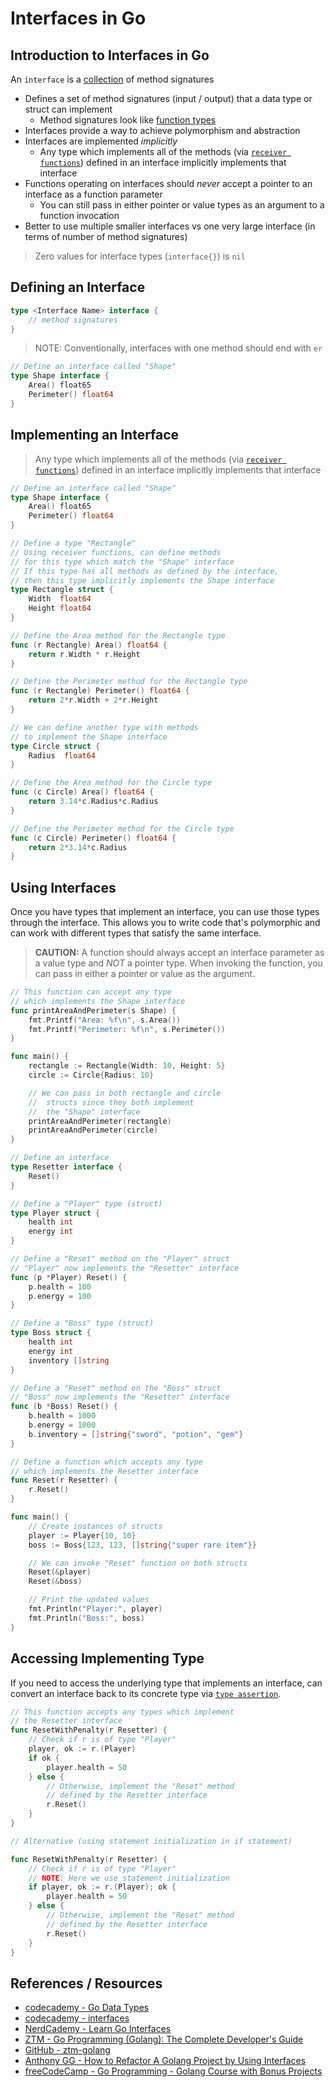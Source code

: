 # Interfaces in Go

## Introduction to Interfaces in Go

An `interface` is a [collection](go_data-types_collection.md) of method signatures

- Defines a set of method signatures (input / output) that a data type or struct can implement
  - Method signatures look like [function types](go_data-types_functions.md)
- Interfaces provide a way to achieve polymorphism and abstraction
- Interfaces are implemented _implicitly_
  - Any type which implements all of the methods (via [`receiver functions`](go_functions.md#receiver-functions-type-methods)) defined in an interface implicitly implements that interface
- Functions operating on interfaces should _never_ accept a pointer to an interface as a function parameter
  - You can still pass in either pointer or value types as an argument to a function invocation
- Better to use multiple smaller interfaces vs one very large interface (in terms of number of method signatures)

> Zero values for interface types (`interface{}`) is `nil`

## Defining an Interface

```go
type <Interface Name> interface {
	// method signatures
}
```

> NOTE: Conventionally, interfaces with one method should end with `er`

```go
// Define an interface called "Shape"
type Shape interface {
	Area() float65
	Perimeter() float64
}
```

## Implementing an Interface

> Any type which implements all of the methods (via [`receiver functions`](go_functions.md#receiver-functions-type-methods)) defined in an interface implicitly implements that interface

```go
// Define an interface called "Shape"
type Shape interface {
	Area() float65
	Perimeter() float64
}

// Define a type "Rectangle"
// Using receiver functions, can define methods
// for this type which match the "Shape" interface
// If this type has all methods as defined by the interface,
// then this type implicitly implements the Shape interface
type Rectangle struct {
	Width  float64
	Height float64
}

// Define the Area method for the Rectangle type
func (r Rectangle) Area() float64 {
	return r.Width * r.Height
}

// Define the Perimeter method for the Rectangle type
func (r Rectangle) Perimeter() float64 {
	return 2*r.Width + 2*r.Height
}

// We can define another type with methods
// to implement the Shape interface
type Circle struct {
	Radius  float64
}

// Define the Area method for the Circle type
func (c Circle) Area() float64 {
	return 3.14*c.Radius*c.Radius
}

// Define the Perimeter method for the Circle type
func (c Circle) Perimeter() float64 {
	return 2*3.14*c.Radius
}
```

## Using Interfaces

Once you have types that implement an interface, you can use those types through the interface. This allows you to write code that's polymorphic and can work with different types that satisfy the same interface.

> **CAUTION:** A function should always accept an interface parameter as a value type and _NOT_ a pointer type. When invoking the function, you can pass in either a pointer or value as the argument.

```go
// This function can accept any type
// which implements the Shape interface
func printAreaAndPerimeter(s Shape) {
	fmt.Printf("Area: %f\n", s.Area())
	fmt.Printf("Perimeter: %f\n", s.Perimeter())
}

func main() {
	rectangle := Rectangle{Width: 10, Height: 5}
	circle := Circle{Radius: 10}

	// We can pass in both rectangle and circle
	//  structs since they both implement
	//  the "Shape" interface
	printAreaAndPerimeter(rectangle)
	printAreaAndPerimeter(circle)
}
```

```go
// Define an interface
type Resetter interface {
	Reset()
}

// Define a "Player" type (struct)
type Player struct {
	health int
	energy int
}

// Define a "Reset" method on the "Player" struct
// "Player" now implements the "Resetter" interface
func (p *Player) Reset() {
	p.health = 100
	p.energy = 100
}

// Define a "Boss" type (struct)
type Boss struct {
	health int
	energy int
	inventory []string
}

// Define a "Reset" method on the "Boss" struct
// "Boss" now implements the "Resetter" interface
func (b *Boss) Reset() {
	b.health = 1000
	b.energy = 1000
	b.inventory = []string{"sword", "potion", "gem"}
}

// Define a function which accepts any type
// which implements the Resetter interface
func Reset(r Resetter) {
	r.Reset()
}

func main() {
	// Create instances of structs
	player := Player{10, 10}
	boss := Boss{123, 123, []string{"super rare item"}}

	// We can invoke "Reset" function on both structs
	Reset(&player)
	Reset(&boss)

	// Print the updated values
	fmt.Println("Player:", player)
	fmt.Println("Boss:", boss)
}
```

## Accessing Implementing Type

If you need to access the underlying type that implements an interface, can convert an interface back to its concrete type via [`type assertion`](go_data-types_asserting-types.md).

```go
// This function accepts any types which implement
// the Resetter interface
func ResetWithPenalty(r Resetter) {
	// Check if r is of type "Player"
	player, ok := r.(Player)
	if ok {
		player.health = 50
	} else {
		// Otherwise, implement the "Reset" method
		// defined by the Resetter interface
		r.Reset()
	}
}

// Alternative (using statement initialization in if statement)

func ResetWithPenalty(r Resetter) {
	// Check if r is of type "Player"
	// NOTE: Here we use statement initialization
	if player, ok := r.(Player); ok {
		player.health = 50
	} else {
		// Otherwise, implement the "Reset" method
		// defined by the Resetter interface
		r.Reset()
	}
}
```

## References / Resources

- [codecademy - Go Data Types](https://www.codecademy.com/resources/docs/go/data-types)
- [codecademy - interfaces](https://www.codecademy.com/resources/docs/go/interfaces)
- [NerdCademy - Learn Go Interfaces](https://www.youtube.com/watch?v=KB3ysH8cupY)
- [ZTM - Go Programming (Golang): The Complete Developer's Guide](https://zerotomastery.io/courses/learn-golang/)
- [GitHub - ztm-golang](https://github.com/jayson-lennon/ztm-golang)
- [Anthony GG - How to Refactor A Golang Project by Using Interfaces](https://www.youtube.com/watch?v=Ax7J_Ks0UWs)
- [freeCodeCamp - Go Programming - Golang Course with Bonus Projects](https://www.youtube.com/watch?v=un6ZyFkqFKo)
